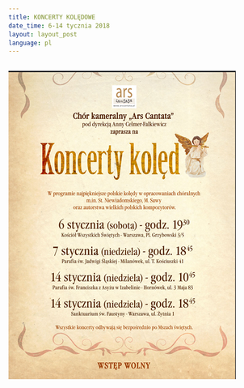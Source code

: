 ```yaml
---
title: KONCERTY KOLĘDOWE
date_time: 6-14 tycznia 2018
layout: layout_post
language: pl
---
```

<br>
<img src="/img/posters/koledy_2018.png" alt="Koncerty kolędowe 2018">
<br>
<br>



